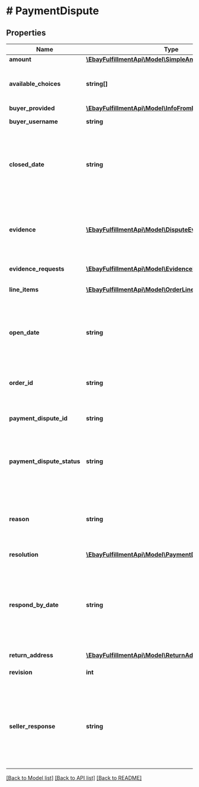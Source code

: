 # # PaymentDispute

## Properties

Name | Type | Description | Notes
------------ | ------------- | ------------- | -------------
**amount** | [**\EbayFulfillmentApi\Model\SimpleAmount**](SimpleAmount.md) |  | [optional] 
**available_choices** | **string[]** | The value(s) returned in this array indicate the choices that the seller has when responding to the payment dispute. Once the seller has responded to the payment dispute, this field will no longer be shown, and instead, the sellerResponse field will show the decision that the seller made. | [optional] 
**buyer_provided** | [**\EbayFulfillmentApi\Model\InfoFromBuyer**](InfoFromBuyer.md) |  | [optional] 
**buyer_username** | **string** | This is the eBay user ID of the buyer that initiated the payment dispute. | [optional] 
**closed_date** | **string** | The timestamp in this field shows the date/time when the payment dispute was closed, so this field is only returned for payment disputes in the CLOSED state. The timestamps returned here use the ISO-8601 24-hour date and time format, and the time zone used is Universal Coordinated Time (UTC), also known as Greenwich Mean Time (GMT), or Zulu. The ISO-8601 format looks like this: yyyy-MM-ddThh:mm.ss.sssZ. An example would be 2019-08-04T19:09:02.768Z. | [optional] 
**evidence** | [**\EbayFulfillmentApi\Model\DisputeEvidence[]**](DisputeEvidence.md) | This container shows any evidence that has been provided by the seller to contest the payment dispute. Evidence may include shipment tracking information, proof of authentication documentation, image(s) to proof that an item is as described, or financial documentation/invoice. This container is only returned if the seller has provided at least one document used as evidence against the payment dispute. | [optional] 
**evidence_requests** | [**\EbayFulfillmentApi\Model\EvidenceRequest[]**](EvidenceRequest.md) | This container is returned if one or more evidence documents are being requested from the seller. | [optional] 
**line_items** | [**\EbayFulfillmentApi\Model\OrderLineItems[]**](OrderLineItems.md) | This array is used to identify one or more order line items associated with the payment dispute. There will always be at least one itemId/lineItemId pair returned in this array. | [optional] 
**open_date** | **string** | The timestamp in this field shows the date/time when the payment dispute was opened. This field is returned for payment disputes in all states. The timestamps returned here use the ISO-8601 24-hour date and time format, and the time zone used is Universal Coordinated Time (UTC), also known as Greenwich Mean Time (GMT), or Zulu. The ISO-8601 format looks like this: yyyy-MM-ddThh:mm.ss.sssZ. An example would be 2019-08-04T19:09:02.768Z. | [optional] 
**order_id** | **string** | This is the unique identifier of the order involved in the payment dispute. Note: eBay rolled out a new Order ID format in June 2019. The legacy APIs still support the old and new order ID format to identify orders, but only the new order ID format is returned in REST-based API responses. | [optional] 
**payment_dispute_id** | **string** | This is the unique identifier of the payment dispute. This is the same identifier that is passed in to the call URI. This identifier is automatically created by eBay once the payment dispute comes into the eBay Managed Payments system. | [optional] 
**payment_dispute_status** | **string** | The enumeration value in this field gives the current status of the payment dispute. The status of a payment dispute partially determines other fields that are returned in the response. For implementation help, refer to &lt;a href&#x3D;&#39;https://developer.ebay.com/devzone/rest/api-ref/fulfillment/types/DisputeStateEnum.html&#39;&gt;eBay API documentation&lt;/a&gt; | [optional] 
**reason** | **string** | The enumeration value in this field gives the reason why the buyer initiated the payment dispute. See DisputeReasonEnum type for a description of the supported reasons that buyers can give for initiating a payment dispute. For implementation help, refer to &lt;a href&#x3D;&#39;https://developer.ebay.com/devzone/rest/api-ref/fulfillment/types/DisputeReasonEnum.html&#39;&gt;eBay API documentation&lt;/a&gt; | [optional] 
**resolution** | [**\EbayFulfillmentApi\Model\PaymentDisputeOutcomeDetail**](PaymentDisputeOutcomeDetail.md) |  | [optional] 
**respond_by_date** | **string** | The timestamp in this field shows the date/time when the seller must response to a payment dispute, so this field is only returned for payment disputes in the ACTION_NEEDED state. For payment disputes that currently require action by the seller, that same seller should look at the availableChoices array to see the available actions. The timestamps returned here use the ISO-8601 24-hour date and time format, and the time zone used is Universal Coordinated Time (UTC), also known as Greenwich Mean Time (GMT), or Zulu. The ISO-8601 format looks like this: yyyy-MM-ddThh:mm.ss.sssZ. An example would be 2019-08-04T19:09:02.768Z. | [optional] 
**return_address** | [**\EbayFulfillmentApi\Model\ReturnAddress**](ReturnAddress.md) |  | [optional] 
**revision** | **int** | This integer value indicates the revision number of the payment dispute. Each time an action is taken against a payment dispute, this integer value increases by 1. | [optional] 
**seller_response** | **string** | The enumeration value returned in this field indicates how the seller has responded to the payment dispute. The seller has the option of accepting the payment dispute and agreeing to issue a refund, accepting the payment dispute and agreeing to issue a refund as long as the buyer returns the item, or contesting the payment dispute. This field is returned as soon as the seller makes an initial decision on the payment dispute. For implementation help, refer to &lt;a href&#x3D;&#39;https://developer.ebay.com/devzone/rest/api-ref/fulfillment/types/SellerResponseEnum.html&#39;&gt;eBay API documentation&lt;/a&gt; | [optional] 

[[Back to Model list]](../../README.md#documentation-for-models) [[Back to API list]](../../README.md#documentation-for-api-endpoints) [[Back to README]](../../README.md)


